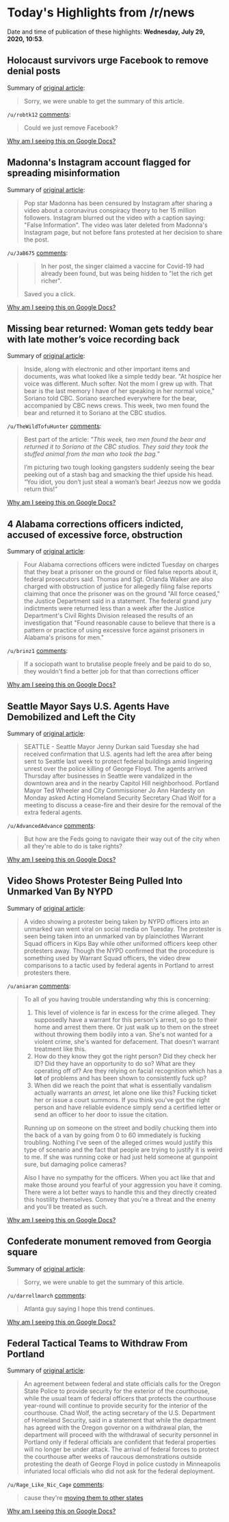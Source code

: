 # Today's Highlights from /r/news

Date and time of publication of these highlights: **Wednesday, July 29, 2020, 10:53**.

## Holocaust survivors urge Facebook to remove denial posts

Summary of [original article](https://apnews.com/9f64ee163c3f601a056de8c7b70bc391):

> Sorry, we were unable to get the summary of this article.

`/u/robtk12` [comments](https://www.reddit.com/r/news/comments/hzz968/holocaust_survivors_urge_facebook_to_remove/):

> Could we just remove Facebook?

[Why am I seeing this on Google Docs?](https://docs.google.com/document/d/1Dc6We63vOXIZsc0op-Bt4abqkYjXzOigalQqFxmvvbM/edit?usp=sharing)

## Madonna's Instagram account flagged for spreading misinformation

Summary of [original article](https://www.bbc.co.uk/news/entertainment-arts-53579039):

> Pop star Madonna has been censured by Instagram after sharing a video about a coronavirus conspiracy theory to her 15 million followers. Instagram blurred out the video with a caption saying: "False Information". The video was later deleted from Madonna's Instagram page, but not before fans protested at her decision to share the post.

`/u/JaB675` [comments](https://www.reddit.com/r/news/comments/hzym5y/madonnas_instagram_account_flagged_for_spreading/):

> >In her post, the singer claimed a vaccine for Covid-19 had already been found, but was being hidden to "let the rich get richer".
> 
> Saved you a click.

[Why am I seeing this on Google Docs?](https://docs.google.com/document/d/1Dc6We63vOXIZsc0op-Bt4abqkYjXzOigalQqFxmvvbM/edit?usp=sharing)

## Missing bear returned: Woman gets teddy bear with late mother’s voice recording back

Summary of [original article](https://www.whio.com/news/trending/missing-bear-returned-woman-gets-teddy-bear-with-late-mothers-voice-recording-back/FKTKOFDJQJBSRE2D4PO6C564GQ/):

> Inside, along with electronic and other important items and documents, was what looked like a simple teddy bear. "At hospice her voice was different. Much softer. Not the mom I grew up with. That bear is the last memory I have of her speaking in her normal voice," Soriano told CBC. Soriano searched everywhere for the bear, accompanied by CBC news crews. This week, two men found the bear and returned it to Soriano at the CBC studios.

`/u/TheWildTofuHunter` [comments](https://www.reddit.com/r/news/comments/i00rcq/missing_bear_returned_woman_gets_teddy_bear_with/):

> Best part of the article: *”This week, two men found the bear and returned it to Soriano at the CBC studios. They said they took the stuffed animal from the man who took the bag.”*
> 
> I’m picturing two tough looking gangsters suddenly seeing the bear peeking out of a stash bag and smacking the thief upside his head. “You idiot, you don’t just steal a woman’s bear! Jeezus now we godda return this!”

[Why am I seeing this on Google Docs?](https://docs.google.com/document/d/1Dc6We63vOXIZsc0op-Bt4abqkYjXzOigalQqFxmvvbM/edit?usp=sharing)

## 4 Alabama corrections officers indicted, accused of excessive force, obstruction

Summary of [original article](https://www.nbcnews.com/news/us-news/4-alabama-corrections-officers-indicted-accused-excessive-force-obstruction-n1235155):

> Four Alabama corrections officers were indicted Tuesday on charges that they beat a prisoner on the ground or filed false reports about it, federal prosecutors said. Thomas and Sgt. Orlanda Walker are also charged with obstruction of justice for allegedly filing false reports claiming that once the prisoner was on the ground "All force ceased," the Justice Department said in a statement. The federal grand jury indictments were returned less than a week after the Justice Department's Civil Rights Division released the results of an investigation that "Found reasonable cause to believe that there is a pattern or practice of using excessive force against prisoners in Alabama's prisons for men."

`/u/brinz1` [comments](https://www.reddit.com/r/news/comments/i00bqx/4_alabama_corrections_officers_indicted_accused/):

> If a sociopath want to brutalise people freely and be paid to do so, they wouldn't find a better job for that than corrections officer

[Why am I seeing this on Google Docs?](https://docs.google.com/document/d/1Dc6We63vOXIZsc0op-Bt4abqkYjXzOigalQqFxmvvbM/edit?usp=sharing)

## Seattle Mayor Says U.S. Agents Have Demobilized and Left the City

Summary of [original article](https://time.com/5873036/seattle-mayor-federal-agents-demobilized/):

> SEATTLE - Seattle Mayor Jenny Durkan said Tuesday she had received confirmation that U.S. agents had left the area after being sent to Seattle last week to protect federal buildings amid lingering unrest over the police killing of George Floyd. The agents arrived Thursday after businesses in Seattle were vandalized in the downtown area and in the nearby Capitol Hill neighborhood. Portland Mayor Ted Wheeler and City Commissioner Jo Ann Hardesty on Monday asked Acting Homeland Security Secretary Chad Wolf for a meeting to discuss a cease-fire and their desire for the removal of the extra federal agents.

`/u/AdvancedAdvance` [comments](https://www.reddit.com/r/news/comments/hzrw2o/seattle_mayor_says_us_agents_have_demobilized_and/):

> But how are the Feds going to navigate their way out of the city when all they're able to do is take rights?

[Why am I seeing this on Google Docs?](https://docs.google.com/document/d/1Dc6We63vOXIZsc0op-Bt4abqkYjXzOigalQqFxmvvbM/edit?usp=sharing)

## Video Shows Protester Being Pulled Into Unmarked Van By NYPD

Summary of [original article](https://www.ny1.com/nyc/all-boroughs/news/2020/07/29/video-shows-protester-being-pulled-into-unmarked-van-by-nypd):

> A video showing a protester being taken by NYPD officers into an unmarked van went viral on social media on Tuesday. The protester is seen being taken into an unmarked van by plainclothes Warrant Squad officers in Kips Bay while other uniformed officers keep other protesters away. Though the NYPD confirmed that the procedure is something used by Warrant Squad officers, the video drew comparisons to a tactic used by federal agents in Portland to arrest protesters there.

`/u/aniaran` [comments](https://www.reddit.com/r/news/comments/hzrr0c/video_shows_protester_being_pulled_into_unmarked/):

> To all of you having trouble understanding why this is concerning:
> 
> 1. This level of violence is far in excess for the crime alleged.  They supposedly have a warrant for this person's arrest, so go to their home and arrest them there.  Or just walk up to them on the street without throwing them bodily into a van.  She's not wanted for a violent crime, she's wanted for defacement.  That doesn't warrant treatment like this.
> 2. How do they know they got the right person?  Did they check her ID?  Did they have an opportunity to do so?  What are they operating off of?  Are they relying on facial recognition which has a **lot** of problems and has been shown to consistently fuck up?
> 3. When did we reach the point that what is essentially vandalism actually warrants an *arrest,* let alone one like this?  Fucking ticket her or issue a court summons.  If you think you've got the right person and have reliable evidence simply send a certified letter or send an officer to her door to issue the citation.
> 
> Running up on someone on the street and bodily chucking them into the back of a van by going from 0 to 60 immediately is fucking troubling.  Nothing I've seen of the alleged crimes would justify this type of scenario and the fact that people are trying to justify it is weird to me.  If she was running coke or had just held someone at gunpoint sure, but damaging police cameras?
> 
> Also I have no sympathy for the officers.  When you act like that and make those around you fearful of your aggression you have it coming.  There were a lot better ways to handle this and they directly created this hostility themselves.  Convey that you're a threat and the enemy and you'll be treated as such.

[Why am I seeing this on Google Docs?](https://docs.google.com/document/d/1Dc6We63vOXIZsc0op-Bt4abqkYjXzOigalQqFxmvvbM/edit?usp=sharing)

## Confederate monument removed from Georgia square

Summary of [original article](https://abcnews.go.com/US/wireStory/confederate-monument-removed-georgia-square-72047961):

> Sorry, we were unable to get the summary of this article.

`/u/darrellmarch` [comments](https://www.reddit.com/r/news/comments/hzyfu9/confederate_monument_removed_from_georgia_square/):

> Atlanta guy saying I hope this trend continues.

[Why am I seeing this on Google Docs?](https://docs.google.com/document/d/1Dc6We63vOXIZsc0op-Bt4abqkYjXzOigalQqFxmvvbM/edit?usp=sharing)

## Federal Tactical Teams to Withdraw From Portland

Summary of [original article](https://www.nytimes.com/2020/07/29/us/protests-portland-federal-withdrawal.html):

> An agreement between federal and state officials calls for the Oregon State Police to provide security for the exterior of the courthouse, while the usual team of federal officers that protects the courthouse year-round will continue to provide security for the interior of the courthouse. Chad Wolf, the acting secretary of the U.S. Department of Homeland Security, said in a statement that while the department has agreed with the Oregon governor on a withdrawal plan, the department will proceed with the withdrawal of security personnel in Portland only if federal officials are confident that federal properties will no longer be under attack. The arrival of federal forces to protect the courthouse after weeks of raucous demonstrations outside protesting the death of George Floyd in police custody in Minneapolis infuriated local officials who did not ask for the federal deployment.

`/u/Rage_Like_Nic_Cage` [comments](https://www.reddit.com/r/news/comments/i02pzz/federal_tactical_teams_to_withdraw_from_portland/):

> cause they're [moving them to other states](https://www.usatoday.com/story/news/politics/2020/07/29/operation-legend-doj-to-send-officers-to-detroit-cleveland-milwaukee/5535490002/)

[Why am I seeing this on Google Docs?](https://docs.google.com/document/d/1Dc6We63vOXIZsc0op-Bt4abqkYjXzOigalQqFxmvvbM/edit?usp=sharing)

